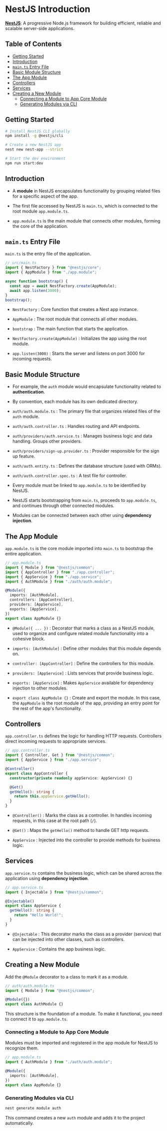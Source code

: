 # NestJS Introduction

[**NestJS**](https://nestjs.com): A progressive Node.js framework for building efficient, reliable and scalable server-side applications.

## Table of Contents

- [Getting Started](#getting-started)
- [Introduction](#introduction)
- [`main.ts` Entry File](#maints-entry-file)
- [Basic Module Structure](#basic-module-structure)
- [The App Module](#the-app-module)
- [Controllers](#controllers)
- [Services](#services)
- [Creating a New Module](#creating-a-new-module)
  - [Connecting a Module to App Core Module](#connecting-a-module-to-app-core-module)
  - [Generating Modules via CLI](#generating-modules-via-cli)

## Getting Started

```bash
# Install NestJS CLI globally
npm install -g @nestjs/cli

# Create a new NestJS app
nest new nest-app --strict

# Start the dev environment
npm run start:dev
```

## Introduction

- A **module** in NestJS encapsulates functionality by grouping related files for a specific aspect of the app.

- The first file accessed by NestJS is `main.ts`, which is connected to the root module `app.module.ts`.

- `app.module.ts` is the main module that connects other modules, forming the core of the application.

## `main.ts` Entry File

`main.ts` is the entry file of the application.

```ts
// src/main.ts
import { NestFactory } from "@nestjs/core";
import { AppModule } from "./app.module";

async function bootstrap() {
  const app = await NestFactory.create(AppModule);
  await app.listen(3000);
}
bootstrap();
```

- `NestFactory` : Core function that creates a Nest app instance.

- `AppModule` : The root module that connects all other modules.

- `bootstrap` : The main function that starts the application.

- `NestFactory.create(AppModule)` : Initializes the app using the root module.

- `app.listen(3000)` : Starts the server and listens on port 3000 for incoming requests.

## Basic Module Structure

- For example, the `auth` module would encapsulate functionality related to **authentication**.

- By convention, each module has its own dedicated directory.

- `auth/auth.module.ts` : The primary file that organizes related files of the `auth` module.

- `auth/auth.controller.ts` : Handles routing and API endpoints.

- `auth/providers/auth.service.ts` : Manages business logic and data handling. Groups other providers.

- `auth/providers/sign-up.provider.ts` : Provider responsible for the sign up feature.

- `auth/auth.entity.ts` : Defines the database structure (used with ORMs).

- `auth/auth.controller.spec.ts` : A test file for controller.

- Every module must be linked to `app.module.ts` to be identified by NestJS.

- NestJS starts bootstrapping from `main.ts`, proceeds to `app.module.ts`, and continues through other connected modules.

- Modules can be connected between each other using **dependency injection**.

## The App Module

`app.module.ts` is the core module imported into `main.ts` to bootstrap the entire application.

```ts
// app.module.ts
import { Module } from "@nestjs/common";
import { AppController } from "./app.controller";
import { AppService } from "./app.service";
import { AuthModule } from "./auth/auth.module";

@Module({
  imports: [AuthModule],
  controllers: [AppController],
  providers: [AppService],
  exports: [AppService],
})
export class AppModule {}
```

- `@Module({ ... })` : Decorator that marks a class as a NestJS module, used to organize and configure related module functionality into a cohesive block.

- `imports: [AuthModule]` : Define other modules that this module depends on.

- `controller: [AppController]` : Define the controllers for this module.

- `providers: [AppService]` : Lists services that provide business logic.

- `exports: [AppService]` : Makes `AppService` available for dependency injection to other modules.

- `export class AppModule {}` : Create and export the module. In this case, the `AppModule` is the root module of the app, providing an entry point for the rest of the app's functionality.

## Controllers

`app.controller.ts` defines the logic for handling HTTP requests. Controllers direct incoming requests to appropriate services.

```ts
// app.controller.ts
import { Controller, Get } from "@nestjs/common";
import { AppService } from "./app.service";

@Controller()
export class AppController {
  constructor(private readonly appService: AppService) {}

  @Get()
  getHello(): string {
    return this.appService.getHello();
  }
}
```

- `@Controller()` : Marks the class as a controller. In handles incoming requests, in this case at the root path (`/`).

- `@Get()` : Maps the `getHello()` method to handle GET http requests.

- `AppService` : Injected into the controller to provide methods for business logic.

## Services

`app.service.ts` contains the business logic, which can be shared across the application using **dependency injection**.

```ts
// app.service.ts
import { Injectable } from "@nestjs/common";

@Injectable()
export class AppService {
  getHello(): string {
    return "Hello World!";
  }
}
```

- `@Injectable` : This decorator marks the class as a provider (service) that can be injected into other classes, such as controllers.

- `AppService` : Contains the app business logic.

## Creating a New Module

Add the `@Module` decorator to a class to mark it as a module.

```ts
// auth/auth.module.ts
import { Module } from "@nestjs/common";

@Module({})
export class AuthModule {}
```

This structure is the foundation of a module. To make it functional, you need to connect it to `app.module.ts`.

### Connecting a Module to App Core Module

Modules must be imported and registered in the app module for NestJS to recognize them.

```ts
// app.module.ts
import { AuthModule } from "./auth/auth.module";

@Module({
  imports: [AuthModule],
})
export class AppModule {}
```

### Generating Modules via CLI

```bash
nest generate module auth
```

This command creates a new `auth` module and adds it to the project automatically.
